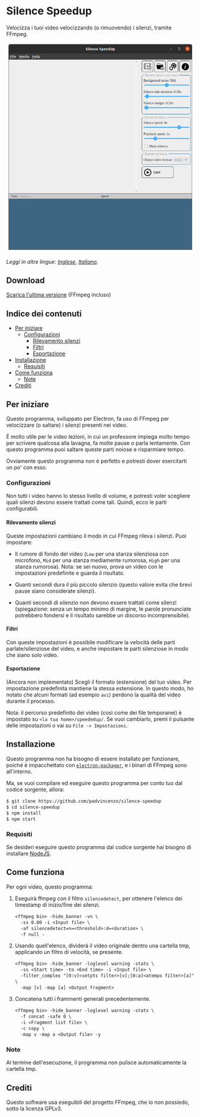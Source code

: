 # Silence Speedup
Velocizza i tuoi video velocizzando (o rimuovendo) i silenzi, tramite FFmpeg.

![Schermata principale](assets/screenshots/homescreen.png)

*Leggi in altre lingue: [Inglese](README.md), [Italiano](README.it.md).*

## Download
[Scarica l'ultima versione](https://github.com/padvincenzo/silence-speedup/releases/tag/v1.1.1) (FFmpeg incluso)

## Indice dei contenuti
  - [Per iniziare](#per-iniziare)
    - [Configurazioni](#configurazione)
      - [Rilevamento silenzi](#rilevamento-silenzi)
      - [Filtri](#filtri)
      - [Esportazione](#esportazione)
  - [Installazione](#installazione)
    - [Requisiti](#requisiti)
  - [Come funziona](#come-funziona)
    - [Note](#note)
  - [Crediti](#crediti)

## Per iniziare
Questo programma, sviluppato per Electron, fa uso di FFmpeg per velocizzare (o saltare) i silenzi presenti nei video.

È molto utile per le video lezioni, in cui un professore impiega molto tempo per scrivere qualcosa alla lavagna, fa molte pause o parla lentamente. Con questo programma puoi saltare queste parti noiose e risparmiare tempo.

Ovviamente questo programma non è perfetto e potresti dover esercitarti un po' con esso.

### Configurazioni
Non tutti i video hanno lo stesso livello di volume, e potresti voler scegliere quali silenzi devono essere trattati come tali. Quindi, ecco le parti configurabili.

#### Rilevamento silenzi
Queste impostazioni cambiano il modo in cui FFmpeg rileva i silenzi. Puoi impostare:

* Il rumore di fondo del video (``Low`` per una stanza silenziosa con microfono, ``Mid`` per una stanza mediamente rumorosa, ``High`` per una stanza rumorosa). Nota: se sei nuovo, prova un video con le impostazioni predefinite e guarda il risultato.

* Quanti secondi dura il più piccolo silenzio (questo valore evita che brevi pause siano considerate silenzi).

* Quanti secondi di silenzio non devono essere trattati come silenzi (spiegazione: senza un tempo minimo di margine, le parole pronunciate potrebbero fondersi e il risultato sarebbe un discorso incomprensibile).

#### Filtri
Con queste impostazioni è possibile modificare la velocità delle parti parlate/silenziose del video, e anche impostare le parti silenziose in modo che siano solo video.

#### Esportazione
(Ancora non implementato) Scegli il formato (estensione) del tuo video. Per impostazione predefinita mantiene la stessa estensione. In questo modo, ho notato che alcuni formati (ad esempio ``avi``) perdono la qualità del video durante il processo.

Nota: il percorso predefinito dei video (così come dei file temporanei) è impostato su ``<la tua home>/speededup/``. Se vuoi cambiarlo, premi il pulsante delle impostazioni o vai su ``File -> Impostazioni``.

## Installazione
Questo programma non ha bisogno di essere installato per funzionare, poiché è impacchettato con [``electron-packager``](https://electron.github.io/electron-packager/master/), e i binari di FFmpeg sono all'interno.

Ma, se vuoi compilare ed eseguire questo programma per conto tuo dal codice sorgente, allora:

```
$ git clone https://github.com/padvincenzo/silence-speedup
$ cd silence-speedup
$ npm install
$ npm start
```

### Requisiti
Se desideri eseguire questo programma dal codice sorgente hai bisogno di installare [NodeJS](https://nodejs.org/en/).

## Come funziona
Per ogni video, questo programma:

1. Eseguirà ffmpeg con il filtro ``silencedetect``, per ottenere l'elenco dei timestamp di inizio/fine dei silenzi.

    ```
    <ffmpeg bin> -hide_banner -vn \
      -ss 0.00 -i <Input file> \
      -af silencedetect=n=<threshold>:d=<duration> \
      -f null -
    ```

2. Usando quell'elenco, dividerà il video originale dentro una cartella tmp, applicando un filtro di velocità, se presente.

    ```
    <ffmpeg bin> -hide_banner -loglevel warning -stats \
      -ss <Start time> -to <End time> -i <Input file> \
      -filter_complex "[0:v]<setpts filter>[v];[0:a]<atempo filter>[a]" \
      -map [v] -map [a] <Output fragment>
    ```

3. Concatena tutti i frammenti generati precedentemente.

    ```
    <ffmpeg bin> -hide_banner -loglevel warning -stats \
      -f concat -safe 0 \
      -i <Fragment list file> \
      -c copy \
      -map v -map a <Output file> -y
    ```

### Note
Al termine dell'esecuzione, il programma non pulisce automaticamente la cartella tmp.

## Crediti
Questo software usa eseguibili del progetto FFmpeg, che io non possiedo, sotto la licenza GPLv3.
